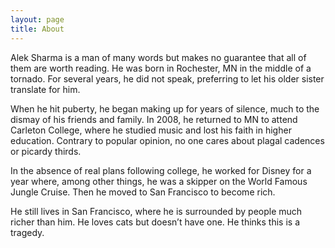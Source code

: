 ```yaml
---
layout: page
title: About
---
```


Alek Sharma is a man of many words but makes no guarantee that all of them are worth reading. He was born in Rochester, MN in the middle of a tornado. For several years, he did not speak, preferring to let his older sister translate for him.

When he hit puberty, he began making up for years of silence, much to the dismay of his friends and family. In 2008, he returned to MN to attend Carleton College, where he studied music and lost his faith in higher education. Contrary to popular opinion, no one cares about plagal cadences or picardy thirds.

In the absence of real plans following college, he worked for Disney for a year where, among other things, he was a skipper on the World Famous Jungle Cruise. Then he moved to San Francisco to become rich.

He still lives in San Francisco, where he is surrounded by people much richer than him. He loves cats but doesn’t have one. He thinks this is a tragedy.
